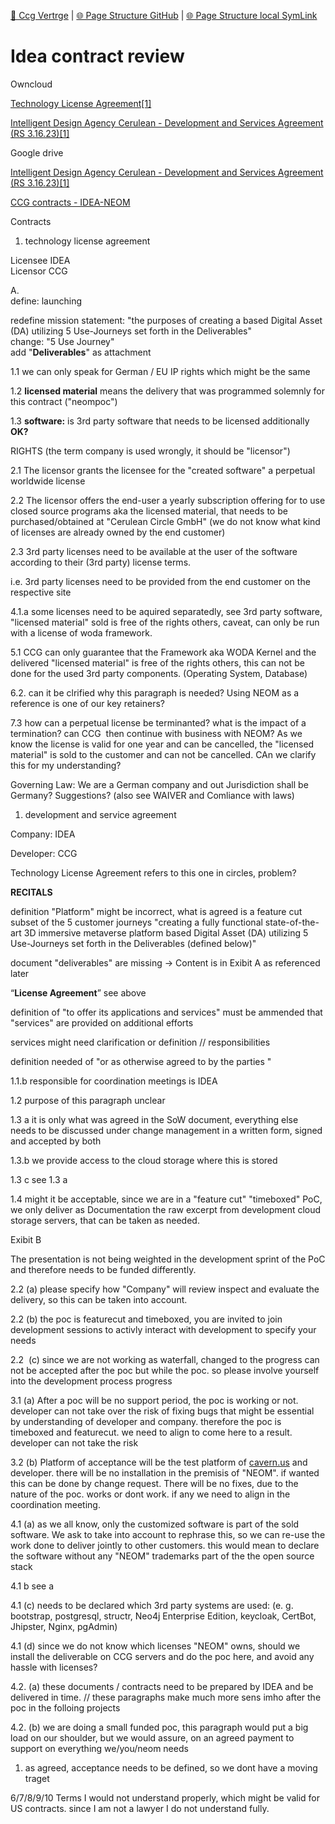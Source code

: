 [📁 Ccg Vertrge](../ccg-vertrge.md) | [🌐 Page Structure GitHub](/2cu.atlassian.net/wiki/spaces/CCU/pages/300000028/idea-contract-review.md) | [🌐 Page Structure local SymLink](./idea-contract-review.page.md)

# Idea contract review

Owncloud

[Technology License Agreement\[1\]](https://box.ceruleancircle.com/index.php/s/Cy0fIdMW2qOk9Ch)

[Intelligent Design Agency Cerulean - Development and Services Agreement (RS 3.16.23)\[1\]](https://box.ceruleancircle.com/index.php/s/4nu3DEijQm8eDB6)

Google drive

[Intelligent Design Agency Cerulean - Development and Services Agreement (RS 3.16.23)\[1\]](https://docs.google.com/document/d/1ZqsYdC9wjK-cFO3apKuWqEGvq0i3Cxzb/edit?usp=sharing&ouid=116092235506984381367&rtpof=true&sd=true)

[CCG contracts - IDEA-NEOM](https://docs.google.com/document/d/1DJiAZVIU1I-tl6mUVuUtn8BPooO71QAtkvz3a4siY4Y/edit?usp=sharing)

Contracts

1. technology license agreement

Licensee IDEA  
Licensor CCG

A.  
define: launching

  
redefine mission statement: "the purposes of creating a based Digital Asset (DA) utilizing 5 Use-Journeys set forth in the Deliverables"  
change: "5 Use Journey"  
add "**Deliverables**" as attachment

1.1 we can only speak for German / EU IP rights which might be the same

1.2 **licensed material** means the delivery that was programmed solemnly for this contract ("neompoc")

1.3 **software:** is 3rd party software that needs to be licensed additionally **OK?**

RIGHTS (the term company is used wrongly, it should be "licensor")

2.1 The licensor grants the licensee for the "created software" a perpetual worldwide license

2.2 The licensor offers the end-user a yearly subscription offering for to use closed source programs aka the licensed material, that needs to be purchased/obtained at "Cerulean Circle GmbH" (we do not know what kind of licenses are already owned by the end customer)

2.3 3rd party licenses need to be available at the user of the software according to their (3rd party) license terms.

i.e. 3rd party licenses need to be provided from the end customer on the respective site

4.1.a some licenses need to be aquired separatedly, see 3rd party software, "licensed material" sold is free of the rights others, caveat, can only be run with a license of woda framework.

5.1 CCG can only guarantee that the Framework aka WODA Kernel and the delivered "licensed material" is free of the rights others, this can not be done for the used 3rd party components. (Operating System, Database)

6.2. can it be clrified why this paragraph is needed? Using NEOM as a reference is one of our key retainers?

7.3 how can a perpetual license be terminanted? what is the impact of a termination? can CCG  then continue with business with NEOM? As we know the license is valid for one year and can be cancelled, the "licensed material" is sold to the customer and can not be cancelled. CAn we clarify this for my understanding?

Governing Law: We are a German company and out Jurisdiction shall be Germany? Suggestions? (also see WAIVER and Comliance with laws)

1. development and service agreement

Company: IDEA

Developer: CCG

Technology License Agreement refers to this one in circles, problem?

**RECITALS**

definition "Platform" might be incorrect, what is agreed is a feature cut subset of the 5 customer journeys "creating a fully functional state-of-the-art 3D immersive metaverse platform based Digital Asset (DA) utilizing 5 Use-Journeys set forth in the Deliverables (defined below)"

document "deliverables" are missing -> Content is in Exibit A as referenced later

“**License Agreement**” see above

definition of "to offer its applications and services" must be ammended that "services" are provided on additional efforts

services might need clarification or definition // responsibilities

definition needed of "or as otherwise agreed to by the parties "

1.1.b responsible for coordination meetings is IDEA

1.2 purpose of this paragraph unclear

1.3 a it is only what was agreed in the SoW document, everything else needs to be discussed under change management in a written form, signed and accepted by both

1.3.b we provide access to the cloud storage where this is stored

1.3 c see 1.3 a

1.4 might it be acceptable, since we are in a "feature cut" "timeboxed" PoC, we only deliver as Documentation the raw excerpt from development cloud storage servers, that can be taken as needed.

Exibit B

The presentation is not being weighted in the development sprint of the PoC and therefore needs to be funded differently.

2.2 (a) please specify how "Company" will review inspect and evaluate the delivery, so this can be taken into account.

2.2 (b) the poc is featurecut and timeboxed, you are invited to join development sessions to activly interact with development to specify your needs

2.2  (c) since we are not working as waterfall, changed to the progress can not be accepted after the poc but while the poc. so please involve yourself into the development process progress

3.1 (a) After a poc will be no support period, the poc is working or not. developer can not take over the risk of fixing bugs that might be essential by understanding of developer and company. therefore the poc is timeboxed and featurecut. we need to align to come here to a result. developer can not take the risk

3.2 (b) Platform of acceptance will be the test platform of [cavern.us](http://cavern.us) and developer. there will be no installation in the premisis of "NEOM". if wanted this can be done by change request. There will be no fixes, due to the nature of the poc. works or dont work. if any we need to align in the coordination meeting.

4.1 (a) as we all know, only the customized software is part of the sold software. We ask to take into account to rephrase this, so we can re-use the work done to deliver jointly to other customers. this would mean to declare the software without any "NEOM" trademarks part of the the open source stack

4.1 b see a

4.1 (c) needs to be declared which 3rd party systems are used: (e. g. bootstrap, postgresql, structr, Neo4j Enterprise Edition, keycloak, CertBot, Jhipster, Nginx, pgAdmin)

4.1 (d) since we do not know which licenses "NEOM" owns, should we install the deliverable on CCG servers and do the poc here, and avoid any hassle with licenses?

4.2. (a) these documents / contracts need to be prepared by IDEA and be delivered in time. // these paragraphs make much more sens imho after the poc in the folloing projects

4.2. (b) we are doing a small funded poc, this paragraph would put a big load on our shoulder, but we would assure, on an agreed payment to support on everything we/you/neom needs

1. as agreed, acceptance needs to be defined, so we dont have a moving traget

6/7/8/9/10 Terms I would not understand properly, which might be valid for US contracts. since I am not a lawyer I do not understand fully.
